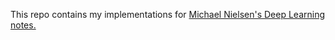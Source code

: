 This repo contains my implementations for [Michael Nielsen's Deep Learning notes.](http://neuralnetworksanddeeplearning.com)
